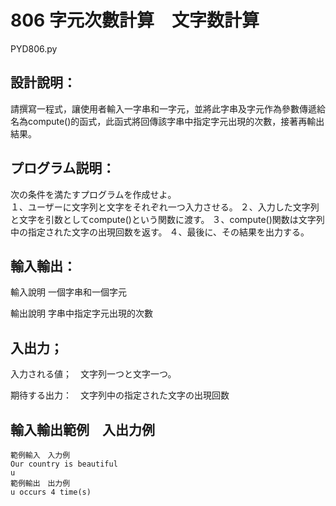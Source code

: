 # 806 字元次數計算　文字数計算
PYD806.py
## 設計說明：
請撰寫一程式，讓使用者輸入一字串和一字元，並將此字串及字元作為參數傳遞給名為compute()的函式，此函式將回傳該字串中指定字元出現的次數，接著再輸出結果。

## プログラム説明：
次の条件を満たすプログラムを作成せよ。<br>
１、ユーザーに文字列と文字をそれぞれ一つ入力させる。
２、入力した文字列と文字を引数としてcompute()という関数に渡す。
３、compute()関数は文字列中の指定された文字の出現回数を返す。
４、最後に、その結果を出力する。

## 輸入輸出：
輸入說明
一個字串和一個字元

輸出說明
字串中指定字元出現的次數

## 入出力；
入力される値；　文字列一つと文字一つ。

期待する出力：　文字列中の指定された文字の出現回数

## 輸入輸出範例　入出力例
```
範例輸入　入力例
Our country is beautiful
u
範例輸出　出力例
u occurs 4 time(s)
```
